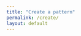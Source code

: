 ```yaml
---
title: "Create a pattern"
permalink: /create/
layout: default
---
```


<!-- Container for React App -->
<div class="react-app-container">
  <div id="root"></div>
</div>

<!-- Include React App Scripts -->
<script src="{{ '/assets/react-app/static/js/main.602327ce.js' | relative_url }}"></script>
<link rel="stylesheet" href="{{ '/assets/react-app/static/css/main.7352e1f8.css' | relative_url }}">
